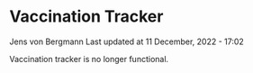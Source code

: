 Vaccination Tracker
================
Jens von Bergmann
Last updated at 11 December, 2022 - 17:02

Vaccination tracker is no longer functional.
